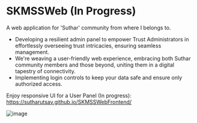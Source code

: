 # SKMSSWeb (In Progress)
A web application for 'Suthar' community from where I belongs to.

- Developing a resilient admin panel to empower Trust Administrators in effortlessly overseeing trust intricacies, ensuring seamless management.
- We're weaving a user-friendly web experience, embracing both Suthar community members and those beyond, uniting them in a digital tapestry of connectivity.
- Implementing login controls to keep your data safe and ensure only authorized access.

Enjoy responsive UI for a User Panel (In progress):
https://sutharutsav.github.io/SKMSSWebFrontend/

![image](https://github.com/SutharUtsav/SKMSSWeb/assets/77385994/8362ecea-2299-4415-b2ea-b42a785d3b1d)
